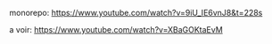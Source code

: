 monorepo: https://www.youtube.com/watch?v=9iU_IE6vnJ8&t=228s

a voir: https://www.youtube.com/watch?v=XBaGOKtaEvM